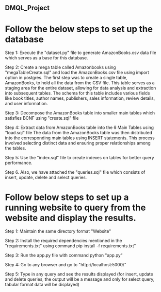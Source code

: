 ## DMQL_Project

# Follow the below steps to set up the database

Step 1: Execute the "dataset.py" file to generate AmazonBooks.csv data file which serves as a base for this database.

Step 2: Create a mega table called Amazonbooks using "megaTableCreate.sql"  and load the AmazonBooks.csv file using import option in postgres.
The first step was to create a single table, AmazonBooks, to hold all the data from the CSV file. This table serves as a staging area for the entire dataset, allowing for data analysis and extraction into subsequent tables. The schema for this table includes various fields like book titles, author names, publishers, sales information, review details, and user information.

Step 3: Decompose the AmazonBooks table into smaller main tables which satisfies BCNF using "create.sql" file

Step 4: Extract data from AmazonBooks table into the 6 Main Tables using "load.sql" file
The data from the AmazonBooks table was then distributed into the corresponding main tables using INSERT statements. This process involved selecting distinct data and ensuring proper relationships among the tables. 

Step 5: Use the "index.sql" file to create indexes on tables for better query performance.

Step 6. Also, we have attached the "queries.sql" file which consists of insert, update, delete and select queries.


# Follow below steps to set up a running website to query from the website and display the results.

Step 1: Maintain the same directory format "Website"

Step 2: Install the required dependencies mentioned in the "requirements.txt" using command pip install -f requirements.txt"

Step 3: Run the app.py file with command python "app.py"

Step 4: Go to any browser and go to "http://localhost:5000/"

Step 5: Type in any query and see the results displayed (for insert, update and delete queries, the output will be a message and only for select query, tabular format data will be displayed)
